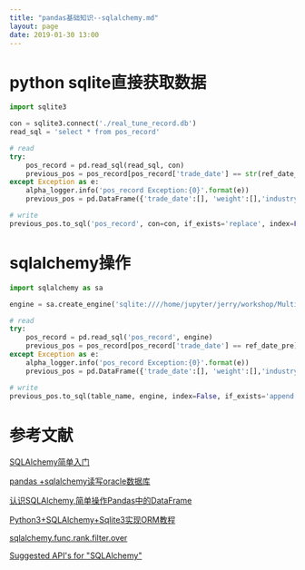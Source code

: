 ```yaml
---
title: "pandas基础知识--sqlalchemy.md"
layout: page
date: 2019-01-30 13:00
---
```


# python sqlite直接获取数据
```python
import sqlite3

con = sqlite3.connect('./real_tune_record.db')
read_sql = 'select * from pos_record'

# read
try:
    pos_record = pd.read_sql(read_sql, con)
    previous_pos = pos_record[pos_record['trade_date'] == str(ref_date_pre)]
except Exception as e:
    alpha_logger.info('pos_record Exception:{0}'.format(e))
    previous_pos = pd.DataFrame({'trade_date':[], 'weight':[],'industry':[], 'er':[],'code':[]})

# write
previous_pos.to_sql('pos_record', con=con, if_exists='replace', index=False)
```

# sqlalchemy操作
```python
import sqlalchemy as sa

engine = sa.create_engine('sqlite:////home/jupyter/jerry/workshop/MultiFactors/src/stacking/notebooks/real_tune_record.db')

# read
try:
    pos_record = pd.read_sql('pos_record', engine)
    previous_pos = pos_record[pos_record['trade_date'] == ref_date_pre]
except Exception as e:
    alpha_logger.info('pos_record Exception:{0}'.format(e))
    previous_pos = pd.DataFrame({'trade_date':[], 'weight':[],'industry':[], 'er':[],'code':[]})

# write
previous_pos.to_sql(table_name, engine, index=False, if_exists='append', chunksize=100)
```




# 参考文献
[SQLAlchemy简单入门](https://www.jianshu.com/p/264ceec89652)

[pandas +sqlalchemy读写oracle数据库](https://blog.csdn.net/walking_visitor/article/details/84023393)

[认识SQLAlchemy,简单操作Pandas中的DataFrame](https://blog.csdn.net/shu15121856/article/details/84032793)

[Python3+SQLAlchemy+Sqlite3实现ORM教程](https://www.cnblogs.com/lsdb/p/9835894.html)

[sqlalchemy.func.rank.filter.over](https://programtalk.com/python-examples/sqlalchemy.func.rank.filter.over/)

[Suggested API's for "SQLAlchemy"](https://programtalk.com/python-examples/SQLAlchemy/)
